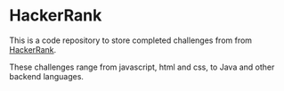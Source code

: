 # HackerRank
This is a code repository to store completed challenges from from [HackerRank](https://www.hackerrank.com).

These challenges range from javascript, html and css, to Java and other backend languages.
